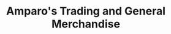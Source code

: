 ---
title: "Amparo's Trading and General Merchandise"
url: /lipa/amparos-trading-and-general-merchandise/
shop: spices
---